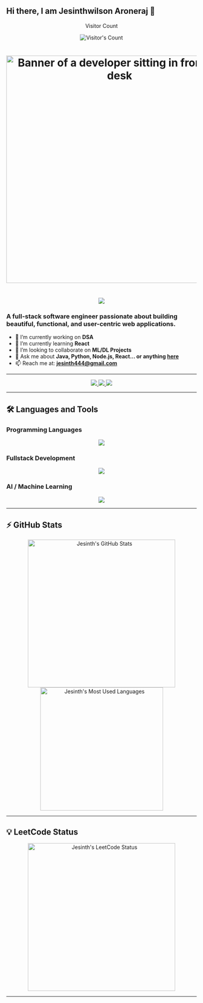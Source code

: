 ## Hi there, I am Jesinthwilson Aroneraj 👋

<!-- 
  Jesinthwilson04/Jesinthwilson04 is a ✨ _special_ ✨ repository because its `README.md` (this file) appears on your GitHub profile.
-->





<div align="center">
  <p>Visitor Count</p>
  <img src="https://profile-counter.glitch.me/Jesinthwilson/count.svg" alt="Visitor's Count" />
</div>

<h1 align="center">
  <img width="600" src="https://backiee.com/static/wallpapers/1000x563/401721.jpg" alt="Banner of a developer sitting in front of a desk">
</h1>

<h1 align="center">
  <img src="https://readme-typing-svg.herokuapp.com/?font=Inter&size=48&center=true&vCenter=true&width=500&height=70&color=4493F8&duration=4000&lines=Hi+There!+👋;+I'm+JESINTH;" />
</h1>

### A full-stack software engineer passionate about building beautiful, functional, and user-centric web applications.

- 🔭 I’m currently working on **DSA**
- 🌱 I’m currently learning **React**
- 👯 I’m looking to collaborate on **ML/DL Projects**
- 💬 Ask me about **Java, Python, Node.js, React... or anything [here](https://github.com/Jesinthwilson04/Jesinthwilson04/issues)**
- 📫 Reach me at: **jesinth444@gmail.com**

---

<div align="center">
  <a href="mailto:jesinth444@gmail.com">
    <img src="https://img.shields.io/badge/Gmail-333333?style=for-the-badge&logo=gmail&logoColor=red" />
  </a>
  <a href="https://www.linkedin.com/in/jesinth-wilson-199245259/" target="_blank">
    <img src="https://img.shields.io/badge/LinkedIn-0077B5?style=for-the-badge&logo=linkedin&logoColor=white" />
  </a>
  <a href="https://leetcode.com/Jesinthwilson/" target="_blank">
    <img src="https://img.shields.io/badge/Leetcode-000000?style=for-the-badge&logo=Leetcode&logoColor=white" />
  </a>
</div>

---

## 🛠 Languages and Tools

### Programming Languages
<p align="center">
  <img src="https://skillicons.dev/icons?i=java,c,python,js,cs" />
</p>

### Fullstack Development
<p align="center">
  <img src="https://skillicons.dev/icons?i=html,css,mysql,react,mongodb,nodejs" />
</p>

### AI / Machine Learning
<p align="center">
  <img src="https://skillicons.dev/icons?i=tensorflow,opencv,pytorch,pandas" />
</p>

---

## ⚡ GitHub Stats

<div align="center">
  <img width="390" src="https://github-readme-stats.vercel.app/api?username=Jesinthwilson04&theme=transparent&count_private=true&show_icons=true&rank_icon=github&locale=en" alt="Jesinth's GitHub Stats" />
  <img width="325" src="https://github-readme-stats.vercel.app/api/top-langs?username=Jesinthwilson04&theme=transparent&layout=donut&hide=css&langs_count=8&border_radius=10&show_icons=true&locale=en" alt="Jesinth's Most Used Languages" />
</div>

---

## 💡 LeetCode Status

<div align="center">
  <img width="390" src="https://leetcard.jacoblin.cool/Jesinthwilson?theme=dark&font=Content&ext=heatmap" alt="Jesinth's LeetCode Status" />
</div>

---
